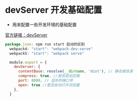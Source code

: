 # devServer 开发基础配置
- 用来配置一些开发环境的基础配置

[官方链接：devServer](https://www.webpackjs.com/configuration/dev-server/#devserver)

```js
package.json: npm run start 启动的区别 
  webpack4: "start": "webpack-dev-serve"  
  webpack5: "start": "webpack serve"
```

```js
  module.export = {
    devServer: {
      contentBase: resolve(__dirname, 'dist'), // 静态根目录
      compress: true, //是否启动压缩
      port: 8000, // 监听的端口号
      open: true //是否自动打开浏览器  
    },
  }
```
